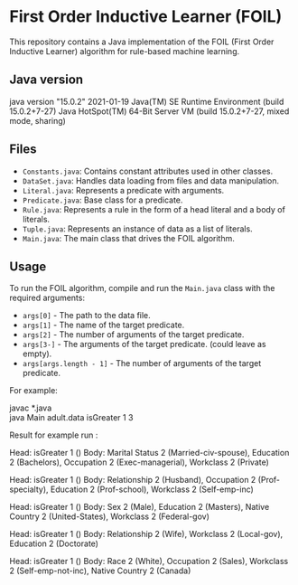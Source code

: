 # First Order Inductive Learner (FOIL)

This repository contains a Java implementation of the FOIL (First Order Inductive Learner) algorithm for rule-based machine learning.

## Java version

java version "15.0.2" 2021-01-19
Java(TM) SE Runtime Environment (build 15.0.2+7-27)
Java HotSpot(TM) 64-Bit Server VM (build 15.0.2+7-27, mixed mode, sharing)

## Files

- `Constants.java`: Contains constant attributes used in other classes.
- `DataSet.java`: Handles data loading from files and data manipulation.
- `Literal.java`: Represents a predicate with arguments.
- `Predicate.java`: Base class for a predicate.
- `Rule.java`: Represents a rule in the form of a head literal and a body of literals.
- `Tuple.java`: Represents an instance of data as a list of literals.
- `Main.java`: The main class that drives the FOIL algorithm.

## Usage

To run the FOIL algorithm, compile and run the `Main.java` class with the required arguments:

- `args[0]` - The path to the data file.
- `args[1]` - The name of the target predicate.
- `args[2]` - The number of arguments of the target predicate.
- `args[3-]` - The arguments of the target predicate. (could leave as empty).
- `args[args.length - 1]` - The number of arguments of the target predicate.

For example:

javac \*.java  
java Main adult.data isGreater 1 3

Result for example run :

Head: isGreater 1 ()
Body: Marital Status 2 (Married-civ-spouse), Education 2 (Bachelors), Occupation 2 (Exec-managerial), Workclass 2 (Private)

Head: isGreater 1 ()
Body: Relationship 2 (Husband), Occupation 2 (Prof-specialty), Education 2 (Prof-school), Workclass 2 (Self-emp-inc)

Head: isGreater 1 ()
Body: Sex 2 (Male), Education 2 (Masters), Native Country 2 (United-States), Workclass 2 (Federal-gov)

Head: isGreater 1 ()
Body: Relationship 2 (Wife), Workclass 2 (Local-gov), Education 2 (Doctorate)

Head: isGreater 1 ()
Body: Race 2 (White), Occupation 2 (Sales), Workclass 2 (Self-emp-not-inc), Native Country 2 (Canada)
